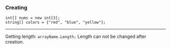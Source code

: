 ### Creating
```
int[] nums = new int[3];
string[] colors = {"red", "blue", "yellow"};
```

---

Getting length: `arrayName.Length;`
Length can not be changed after creation.